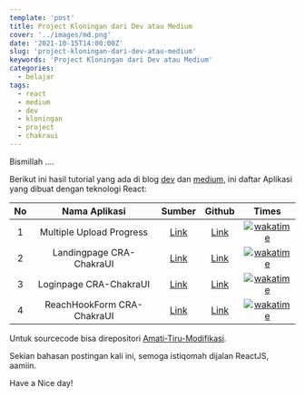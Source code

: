 ```yaml
---
template: 'post'
title: Project Kloningan dari Dev atau Medium
cover: '../images/md.png'
date: '2021-10-15T14:00:00Z'
slug: 'project-kloningan-dari-dev-atau-medium'
keywords: 'Project Kloningan dari Dev atau Medium'
categories:
  - belajar
tags:
  - react
  - medium
  - dev
  - kloningan
  - project
  - chakraui
---
```


Bismillah ....

Berikut ini hasil tutorial yang ada di blog [dev](https://dev.to/) dan [medium](https://medium.com/), ini daftar Aplikasi yang dibuat dengan teknologi React:

|  No   |      Nama Aplikasi       |                                                       Sumber                                                       |                              Github                              |                                                                                                                         Times                                                                                                                          |
| :---: | :----------------------: | :----------------------------------------------------------------------------------------------------------------: | :--------------------------------------------------------------: | :-----------------------------------------------------------------------------------------------------------------------------------------------------------------------------------------------------------------------------------------------------: |
|   1   | Multiple Upload Progress | [Link](https://dev.to/devinekadeni/how-to-upload-multiple-file-with-progress-bar-reactjs-redux-and-expressjs-4hb3) | [Link](https://github.com/amati-tiru-modifikasi/upload-progress) | [![wakatime](https://wakatime.com/badge/user/68c213cd-13a4-4383-895c-d9fa85106cb4/project/5562e69f-0c53-4f56-84a6-d3b74ea80a75.svg)](https://wakatime.com/badge/user/68c213cd-13a4-4383-895c-d9fa85106cb4/project/5562e69f-0c53-4f56-84a6-d3b74ea80a75) |
|   2  | Landingpage CRA-ChakraUI | [Link](http://go.topidesta.my.id/chakra-ui-2) | [Link](https://github.com/amati-tiru-modifikasi/landingpagechakraui) | [![wakatime](https://wakatime.com/badge/user/68c213cd-13a4-4383-895c-d9fa85106cb4/project/704b0aae-5b9f-432e-8c6a-2bed8e7c96bc.svg)](https://wakatime.com/badge/user/68c213cd-13a4-4383-895c-d9fa85106cb4/project/704b0aae-5b9f-432e-8c6a-2bed8e7c96bc) |
|   3  | Loginpage CRA-ChakraUI | [Link](http://go.topidesta.my.id/chakra-ui-3) | [Link](https://github.com/amati-tiru-modifikasi/loginpagechakraui) | [![wakatime](https://wakatime.com/badge/user/68c213cd-13a4-4383-895c-d9fa85106cb4/project/9147a8e8-6383-48dd-880b-6a58c38a02a6.svg)](https://wakatime.com/badge/user/68c213cd-13a4-4383-895c-d9fa85106cb4/project/9147a8e8-6383-48dd-880b-6a58c38a02a6) |
|   4  | ReachHookForm CRA-ChakraUI | [Link](http://go.topidesta.my.id/chakra-ui-5) | [Link](https://github.com/amati-tiru-modifikasi/reacthookformchakraui) | [![wakatime](https://wakatime.com/badge/user/68c213cd-13a4-4383-895c-d9fa85106cb4/project/78a01575-d087-4273-bc7b-213c95142093.svg)](https://wakatime.com/badge/user/68c213cd-13a4-4383-895c-d9fa85106cb4/project/78a01575-d087-4273-bc7b-213c95142093) |

Untuk sourcecode bisa direpositori [Amati-Tiru-Modifikasi](https://github.com/amati-tiru-modifikasi).

Sekian bahasan postingan kali ini, semoga istiqomah dijalan ReactJS, aamiin.

Have a Nice day!
